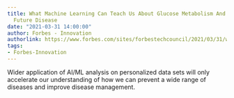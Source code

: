 ```yaml
---
title: What Machine Learning Can Teach Us About Glucose Metabolism And Predicting
  Future Disease
date: "2021-03-31 14:00:00"
author: Forbes - Innovation
authorlink: https://www.forbes.com/sites/forbestechcouncil/2021/03/31/what-machine-learning-can-teach-us-about-glucose-metabolism-and-predicting-future-disease/
tags:
- Forbes-Innovation
---
```

Wider application of AI/ML analysis on personalized data sets will only accelerate our understanding of how we can  prevent a wide range of diseases and improve disease management.